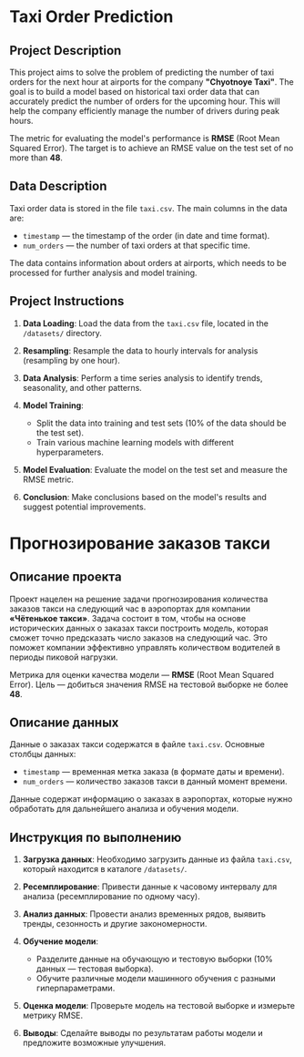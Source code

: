 # Taxi Order Prediction

## Project Description

This project aims to solve the problem of predicting the number of taxi orders for the next hour at airports for the company **"Chyotnoye Taxi"**. The goal is to build a model based on historical taxi order data that can accurately predict the number of orders for the upcoming hour. This will help the company efficiently manage the number of drivers during peak hours.

The metric for evaluating the model's performance is **RMSE** (Root Mean Squared Error). The target is to achieve an RMSE value on the test set of no more than **48**.

## Data Description

Taxi order data is stored in the file `taxi.csv`. The main columns in the data are:

- `timestamp` — the timestamp of the order (in date and time format).
- `num_orders` — the number of taxi orders at that specific time.

The data contains information about orders at airports, which needs to be processed for further analysis and model training.

## Project Instructions

1. **Data Loading**: Load the data from the `taxi.csv` file, located in the `/datasets/` directory.

2. **Resampling**: Resample the data to hourly intervals for analysis (resampling by one hour).

3. **Data Analysis**: Perform a time series analysis to identify trends, seasonality, and other patterns.

4. **Model Training**:
   - Split the data into training and test sets (10% of the data should be the test set).
   - Train various machine learning models with different hyperparameters.

5. **Model Evaluation**: Evaluate the model on the test set and measure the RMSE metric.

6. **Conclusion**: Make conclusions based on the model's results and suggest potential improvements.


# Прогнозирование заказов такси

## Описание проекта

Проект нацелен на решение задачи прогнозирования количества заказов такси на следующий час в аэропортах для компании **«Чётенькое такси»**. Задача состоит в том, чтобы на основе исторических данных о заказах такси построить модель, которая сможет точно предсказать число заказов на следующий час. Это поможет компании эффективно управлять количеством водителей в периоды пиковой нагрузки.

Метрика для оценки качества модели — **RMSE** (Root Mean Squared Error). Цель — добиться значения RMSE на тестовой выборке не более **48**.

## Описание данных

Данные о заказах такси содержатся в файле `taxi.csv`. Основные столбцы данных:

- `timestamp` — временная метка заказа (в формате даты и времени).
- `num_orders` — количество заказов такси в данный момент времени.

Данные содержат информацию о заказах в аэропортах, которые нужно обработать для дальнейшего анализа и обучения модели.

## Инструкция по выполнению

1. **Загрузка данных**: Необходимо загрузить данные из файла `taxi.csv`, который находится в каталоге `/datasets/`.
   
2. **Ресемплирование**: Привести данные к часовому интервалу для анализа (ресемплирование по одному часу).

3. **Анализ данных**: Провести анализ временных рядов, выявить тренды, сезонность и другие закономерности.

4. **Обучение модели**:
   - Разделите данные на обучающую и тестовую выборки (10% данных — тестовая выборка).
   - Обучите различные модели машинного обучения с разными гиперпараметрами.
   
5. **Оценка модели**: Проверьте модель на тестовой выборке и измерьте метрику RMSE.

6. **Выводы**: Сделайте выводы по результатам работы модели и предложите возможные улучшения.
